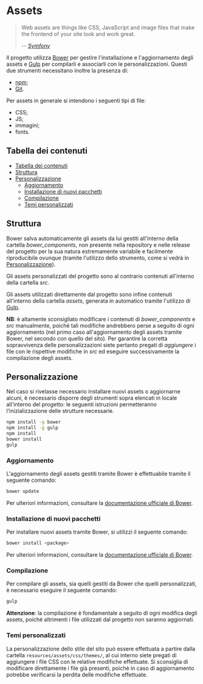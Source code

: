 # Assets

> Web assets are things like CSS, JavaScript and image files that make the frontend of your site look and work great.
>
> \-- <cite>[Symfony](http://symfony.com/doc/current/best_practices/web-assets.html)</cite>

Il progetto utilizza [Bower](http://bower.io/) per gestire l'installazione e l'aggiornamento degli assets e [Gulp](http://gulpjs.com/) per compilarli e associarli con le personalizzazioni.
Questi due strumenti necessitano inoltre la presenza di:

- [npm](https://www.npmjs.com/);
- [Git](https://git-scm.com/).

Per assets in generale si intendono i seguenti tipi di file:

- CSS;
- JS;
- immagini;
- fonts.

## Tabella dei contenuti

<!-- TOC depthFrom:2 depthTo:6 orderedList:false updateOnSave:true withLinks:true -->

- [Tabella dei contenuti](#tabella-dei-contenuti)
- [Struttura](#struttura)
- [Personalizzazione](#personalizzazione)
    - [Aggiornamento](#aggiornamento)
    - [Installazione di nuovi pacchetti](#installazione-di-nuovi-pacchetti)
    - [Compilazione](#compilazione)
    - [Temi personalizzati](#temi-personalizzati)

<!-- /TOC -->

## Struttura

Bower salva automaticamente gli assets da lui gestiti all'interno della cartella _bower_components_, non presente nella repository e nelle release del progetto per la sua natura estremamente variabile e facilmente riproducibile ovunque (tramite l'utilizzo dello strumento, come si vedrà in [Personalizzazione](#personalizzazione)).

Gli assets personalizzati del progetto sono al contrario contenuti all'interno della cartella _src_.

Gli assets utilizzati direttamente dal progetto sono infine contenuti all'interno della cartella _assets_, generata in automatico tramite l'utilizzo di [Gulp](http://gulpjs.com/).

**NB**: è altamente sconsigliato modificare i contenuti di _bower_components_ e _src_ manualmente, poiché tali modifiche andrebbero perse a seguito di ogni aggiornamento (nel primo caso all'aggiornamento degli assets tramite Bower, nel secondo con quello del sito). Per garantire la corretta sopravvivenza delle personalizzazioni siete pertanto pregati di _aggiungere_ i file con le rispettive modifiche in _src_ ed eseguire successivamente la compilazione degli assets.

## Personalizzazione

Nel caso si rivelasse necessario installare nuovi assets o aggiornarne alcuni, è necessario disporre degli strumenti sopra elencati in locale all'interno del progetto: le seguenti istruzioni permetteranno l'inizializzazione delle strutture necessarie.

```bash
npm install -g bower
npm install -g gulp
npm install
bower install
gulp
```

### Aggiornamento

L'aggiornamento degli assets gestiti tramite Bower è effettuabile tramite il seguente comando:

```bash
bower update
```

Per ulteriori informazioni, consultare la [documentazione ufficiale di Bower](https://bower.io/docs/api/).

### Installazione di nuovi pacchetti

Per installare nuovi assets tramite Bower, si utilizzi il seguente comando:

```bash
bower install <package>
```

Per ulteriori informazioni, consultare la [documentazione ufficiale di Bower](https://bower.io/docs/api/).

### Compilazione

Per compilare gli assets, sia quelli gestiti da Bower che quelli personalizzati, è necessario eseguire il seguente comando:

```bash
gulp
```

**Attenzione**: la compilazione è fondamentale a seguito di ogni modifica degli assets, poiché altrimenti i file utilizzati dal progetto non saranno aggiornati.

### Temi personalizzati

La personalizzazione dello stile del sito può essere effettuata a partire dalla cartella `resources/assets/css/themes/`, al cui interno siete pregati di aggiungere i file CSS con le relative modifiche effettuate. Si sconsiglia di modificare direttamente i file già presenti, poichè in caso di aggiornamento potrebbe verificarsi la perdita delle modifiche effettuate.
